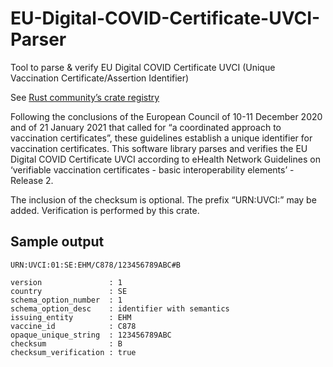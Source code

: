 # EU-Digital-COVID-Certificate-UVCI-Parser
Tool to parse &amp; verify EU Digital COVID Certificate UVCI (Unique Vaccination Certificate/Assertion Identifier)

See [Rust community’s crate registry](https://crates.io/crates/covid_cert_uvci)

Following the conclusions of the European Council of 10-11 December 2020 and of 21 January 2021 that called for “a coordinated approach to vaccination certificates”, these guidelines establish a unique identifier for vaccination certificates. This software library parses and verifies the EU Digital COVID Certificate UVCI according to eHealth Network Guidelines on ‘verifiable vaccination certificates - basic interoperability elements’ - Release 2. 

The inclusion of the checksum is optional. The prefix “URN:UVCI:” may be added. Verification is performed by this crate.


## Sample output

```
URN:UVCI:01:SE:EHM/C878/123456789ABC#B

version               : 1
country               : SE
schema_option_number  : 1
schema_option_desc    : identifier with semantics
issuing_entity        : EHM
vaccine_id            : C878
opaque_unique_string  : 123456789ABC
checksum              : B
checksum_verification : true
```
